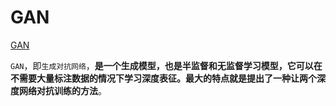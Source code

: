 <!--
 * @Author: matiastang
 * @Date: 2022-08-05 14:40:29
 * @LastEditors: matiastang
 * @LastEditTime: 2022-08-05 14:42:21
 * @FilePath: /matias-AI/md/GAN.md
 * @Description: GAN
-->
# GAN

[GAN](https://mp.weixin.qq.com/s?__biz=MzI5MDIzNTI4MQ==&mid=2247485495&idx=1&sn=fb9aa27250027be34665056feade2a56&source=41#wechat_redirect)

`GAN`，即`生成对抗网络`，**是一个生成模型，也是半监督和无监督学习模型，它可以在不需要大量标注数据的情况下学习深度表征。最大的特点就是提出了一种让两个深度网络对抗训练的方法**。